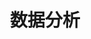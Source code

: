 ﻿---
title: "数据分析"
description: "提取数字时代的特征"
slug: "数据分析"
image: "pietro-jeng-n6B49lTx7NM-unsplash.jpg"
---
